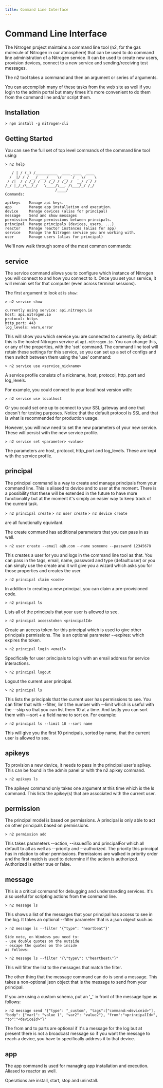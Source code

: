 ```yaml
---
title: Command Line Interface
---
```


# Command Line Interface

The Nitrogen project maintains a command line tool (n2, for the gas molecule of Nitrogen in our atmosphere) that can be used to do command line administration of a Nitrogen service. It can be used to create new users, provision devices, connect to a new service and sending/receiving test messages.

The n2 tool takes a command and then an argument or series of arguments.

You can accomplish many of these tasks from the web site as well if you login to the admin portal but many times it's more convenient to do them from the command line and/or script them.

## Installation

`> npm install -g nitrogen-cli`

## Getting Started

You can see the full set of top level commands of the command line tool using:

`> n2 help`

```
   / | / (_) /__________  ____ ____  ____
  /  |/ / / __/ ___/ __ \/ __ `/ _ \/ __ \
 / /|  / / /_/ /  / /_/ / /_/ /  __/ / / /
/_/ |_/_/\__/_/   \____/\__, /\___/_/ /_/
                       /____/
Commands:

apikeys    Manage api keys.
app        Manage app installation and execution.
device     Manage devices (alias for principal)
message    Send and show messages
permission Manage permissions between principals.
principal  Manage principals (devices, users, ...)
reactor    Manage reactor instances (alias for app)
service    Manage the Nitrogen service you are working with.
user       Manage users (alias for principal)
```

We'll now walk through some of the most common commands:

## service

The service command allows you to configure which instance of Nitrogen you will connect to and how you connect to it. Once you set your service, it will remain set for that computer (even across terminal sessions).

The first argument to look at is `show`:

`> n2 service show`

```
currently using service: api.nitrogen.io
host: api.nitrogen.io
protocol: https
http_port: 443
log_levels: warn,error
```

This will show you which service you are connected to currently. By default this is the hosted Nitrogen service at `api.nitrogen.io`. You can change this, or any of the properties, with the 'set' command. The command line tool will retain these settings for this service, so you can set up a set of configs and then switch between them using the 'use' command:

`> n2 service use <service_nickname>`

A service profile consists of a nickname, host, protocol, http_port and log_levels.

For example, you could connect to your local host version with:

`> n2 service use localhost`

Or you could set one up to connect to your SSL gateway and one that doesn't for testing purposes. Notice that the default protocol is SSL and that is what is recommended for production usage.

However, you will now need to set the new parameters of your new service. These will persist with the new service profile.

`> n2 service set <parameter> <value>`

The parameters are host, protocol, http_port and log_levels. These are kept with the service profile.

## principal

The principal command is a way to create and manage principals from your command line. This is aliased to device and to user at the moment. There is a possibility that these will be extended in the future to have more functionality but at the moment it's simply an easier way to keep track of the current task.

`> n2 principal create`
`> n2 user create`
`> n2 device create`

are all functionally equivilant.

The create command has additional parameters that you can pass in as well.

`> n2 user create --email a@b.com --name someone --password 12345678`

This creates a user for you and logs in the command line tool as that. You can pass in the tags, email, name, password and type (default:user) or you can simply use the create and it will give you a wizard which asks you for those properties and creates the user.

`> n2 principal claim <code>`

In addition to creating a new principal, you can claim a pre-provisioned code.

`> n2 principal ls`

Lists all of the principals that your user is allowed to see.

`> n2 principal accesstoken <principalId>`

Create an access token for this principal which is used to give other principals permissions. The is an optional parameter --expires: which expires the token.

`> n2 principal login <email>`

Specifically for user principals to login with an email address for service interactions.

`> n2 principal logout`

Logout the current user principal.

`> n2 principal ls`

This lists the principals that the current user has permissions to see. You can filter that with --filter, limit the number with --limit which is useful with the --skip so that you can list them 10 at a time. And lastly you can sort them with --sort + a field name to sort on.
For example:

`> n2 principal ls --limit 10 --sort name`

This will give you the first 10 principals, sorted by name, that the current user is allowed to see.

## apikeys

To provision a new device, it needs to pass in the principal user's apikey. This can be found in the admin panel or with the n2 apikey command.

`> n2 apikeys ls`

The apikeys command only takes one argument at this time which is the ls command. This lists the apikey(s) that are associated with the current user.

## permission

The principal model is based on permissions. A principal is only able to act on other principals based on permissions.

`> n2 permission add`

This takes parameters --action, --issuedTo and principalFor which all default to all as well as --priority and --authorized. The priority this principal has in relation to other permissions.  Permissions are walked in priority order and the first match is used to determine if the action is authorized. Authorized is either true or false.

## message

This is a critical command for debugging and understanding services. It's also useful for scripting actions from the command line.

`> n2 message ls`

This shows a list of the messages that your principal has access to see in the log. It takes an optional --filter parameter that is a json object such as:

`> n2 message ls --filter '{"type": "heartbeat"}'`

```
Side note, on Windows you need to:
- use double quotes on the outside
- escape the quotes on the inside
as follows:

> n2 message ls --filter "{\"type\": \"heartbeat\"}"
```

This will filter the list to the messages that match the filter.

The other thing that the message command can do is send a message. This takes a non-optional json object that is the message to send from your principal.

If you are using a custom schema, put an '_' in front of the message type as follows:

`> n2 message send '{"type": "_custom", "tags":["command:<deviceid>"], `
`"body": {"var1": "value 1", "var2": "value2"}, "from":"<principalId>", "to":"<deviceId>"}'`

The from and to parts are optional if it's a message for the log but at present there is not a broadcast message so if you want the message to reach a device, you have to specifically address it to that device.

## app

The app command is used for managing app installation and execution. Aliased to reactor as well.

Operations are install, start, stop and uninstall.

